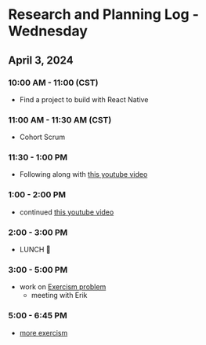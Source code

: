 # Research and Planning Log - Wednesday

## April 3, 2024

### 10:00 AM - 11:00 (CST)

- Find a project to build with React Native

### 11:00 AM - 11:30 AM (CST)

- Cohort Scrum

### 11:30 - 1:00 PM

- Following along with [this youtube video](https://youtu.be/W1Co2M-gsQE)

### 1:00 - 2:00 PM

- continued [this youtube video](https://youtu.be/W1Co2M-gsQE)


### 2:00 - 3:00 PM

- LUNCH 🍔

### 3:00 - 5:00 PM

- work on [Exercism problem](https://exercism.org/tracks/javascript/exercises/freelancer-rates/edit)
  - meeting with Erik

### 5:00 - 6:45 PM

- [more exercism](https://exercism.org/tracks/javascript/exercises/poetry-club-door-policy)